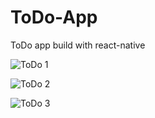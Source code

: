 # ToDo-App

ToDo app build with react-native

![ToDo 1](https://user-images.githubusercontent.com/94893130/223084267-81ba4b84-6f10-4dba-828e-f46b2f305734.png)

![ToDo 2](https://user-images.githubusercontent.com/94893130/223084277-b3363f1f-5ebf-46bd-9dc7-2d92ced4e1eb.png)

![ToDo 3](https://user-images.githubusercontent.com/94893130/223084287-2825d88b-5b90-469d-aeb1-9aa23a4527de.png)
